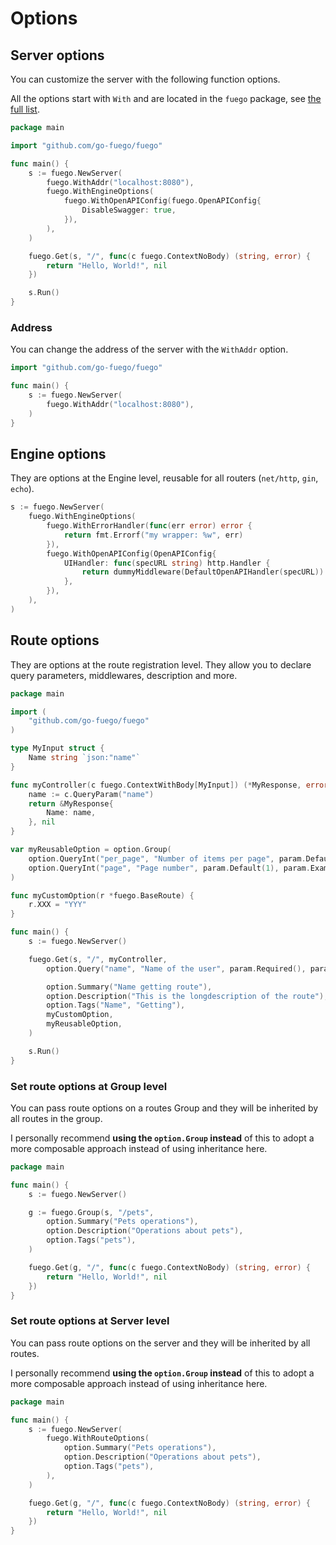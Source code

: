 # Options

## Server options

You can customize the server with the following function options.

All the options start with `With` and are located in the `fuego` package, see [the full list](https://pkg.go.dev/github.com/go-fuego/fuego#WithAddr).

```go
package main

import "github.com/go-fuego/fuego"

func main() {
	s := fuego.NewServer(
		fuego.WithAddr("localhost:8080"),
		fuego.WithEngineOptions(
			fuego.WithOpenAPIConfig(fuego.OpenAPIConfig{
				DisableSwagger: true,
			}),
		),
	)

	fuego.Get(s, "/", func(c fuego.ContextNoBody) (string, error) {
		return "Hello, World!", nil
	})

	s.Run()
}
```

### Address

You can change the address of the server with the `WithAddr` option.

```go
import "github.com/go-fuego/fuego"

func main() {
	s := fuego.NewServer(
		fuego.WithAddr("localhost:8080"),
	)
}
```

## Engine options

They are options at the Engine level, reusable for all routers (`net/http`, `gin`, `echo`).

```go
s := fuego.NewServer(
	fuego.WithEngineOptions(
		fuego.WithErrorHandler(func(err error) error {
			return fmt.Errorf("my wrapper: %w", err)
		}),
		fuego.WithOpenAPIConfig(OpenAPIConfig{
			UIHandler: func(specURL string) http.Handler {
				return dummyMiddleware(DefaultOpenAPIHandler(specURL))
			},
		}),
	),
)
```

## Route options

They are options at the route registration level. They allow you to declare query parameters, middlewares, description and more.

```go
package main

import (
	"github.com/go-fuego/fuego"
)

type MyInput struct {
	Name string `json:"name"`
}

func myController(c fuego.ContextWithBody[MyInput]) (*MyResponse, error) {
	name := c.QueryParam("name")
	return &MyResponse{
		Name: name,
	}, nil
}

var myReusableOption = option.Group(
	option.QueryInt("per_page", "Number of items per page", param.Default(100), param.Example("100 per page", 100)),
	option.QueryInt("page", "Page number", param.Default(1), param.Example("page 9", 9)),
)

func myCustomOption(r *fuego.BaseRoute) {
	r.XXX = "YYY"
}

func main() {
	s := fuego.NewServer()

	fuego.Get(s, "/", myController,
		option.Query("name", "Name of the user", param.Required(), param.Example("example 1", "Napoleon")),

		option.Summary("Name getting route"),
		option.Description("This is the longdescription of the route"),
		option.Tags("Name", "Getting"),
		myCustomOption,
		myReusableOption,
	)

	s.Run()
}
```

### Set route options at Group level

You can pass route options on a routes Group and they will be inherited by all routes in the group.

I personally recommend **using the `option.Group` instead** of this to adopt a more composable approach instead of using inheritance here.

```go
package main

func main() {
	s := fuego.NewServer()

	g := fuego.Group(s, "/pets",
		option.Summary("Pets operations"),
		option.Description("Operations about pets"),
		option.Tags("pets"),
	)

	fuego.Get(g, "/", func(c fuego.ContextNoBody) (string, error) {
		return "Hello, World!", nil
	})
}
```

### Set route options at Server level

You can pass route options on the server and they will be inherited by all routes.

I personally recommend **using the `option.Group` instead** of this to adopt a more composable approach instead of using inheritance here.

```go
package main

func main() {
	s := fuego.NewServer(
		fuego.WithRouteOptions(
			option.Summary("Pets operations"),
			option.Description("Operations about pets"),
			option.Tags("pets"),
		),
	)

	fuego.Get(g, "/", func(c fuego.ContextNoBody) (string, error) {
		return "Hello, World!", nil
	})
}
```
